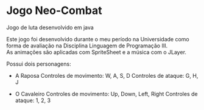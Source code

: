 # Jogo Neo-Combat
 Jogo de luta desenvolvido em java
 
 Este jogo foi desenvolvido durante o meu período na Universidade como forma de avaliação na Disciplina Linguagem de Programação III.  
 As animações são aplicadas com SpriteSheet e a música com o JLayer.  

 Possui dois personagens:  
 - A Raposa 
 Controles de movimento: W, A, S, D 
 Controles de ataque: G, H, J  
 
 - O Cavaleiro 
 Controles de movimento: Up, Down, Left, Right 
 Controles de ataque: 1, 2, 3
